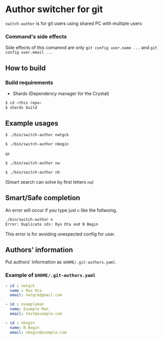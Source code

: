 # Author switcher for git

`switch-author` is for git users using shared PC with multiple users

### Command's side effects

Side effects of this comamnd are only `git config user.name ...` and `git config user.email ...`

## How to build

### Build requirements

* Shards (Dependency manager for the Crystal)


```bash
$ cd <this repo>
$ shards build
```


## Example usages

```bash
$ ./bin/switch-author nwtgck
```

```bash
$ ./bin/switch-author nbegin
```

or

```bash
$ ./bin/switch-author nw
```

```bash
$ ./bin/switch-author nb
```

(Smart search can solve by first letters `nw`)

## Smart/Safe completion

An error will occur if you type just `n` like the follwoing.

```bash
./bin/switch-author n
Error: Duplicate ids: Ryo Ota and N Begin
```
This error is for avoiding unexpected config for user.

## Authors' information

Put authors' information as `$HOME/.git-authors.yaml`.

### Example of `$HOME/.git-authors.yaml`

```yaml
- id : nwtgck
  name : Ryo Ota
  email: nwtgck@gmail.com

- id : exampleman
  name: Example Man
  email: test@example.com

- id : nbegin
  name: N Begin
  email: nbegin@example.com
```
